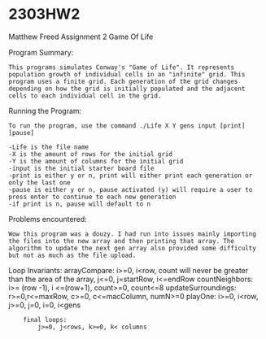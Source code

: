 # 2303HW2

Matthew Freed
Assignment 2
Game Of Life


Program Summary:

	This programs simulates Conway's "Game of Life". It represents population growth of individual cells in an "infinite" grid. This program uses a finite grid. Each generation of the grid changes depending on how the grid is initially populated and the adjacent cells to each individual cell in the grid.

Running the Program:

	To run the program, use the command ./Life X Y gens input [print] [pause]

	-Life is the file name
	-X is the amount of rows for the initial grid
	-Y is the amount of columns for the initial grid
	-input is the initial starter board file
	-print is either y or n, print will either print each generation or only the last one
	-pause is either y or n, pause activated (y) will require a user to press enter to continue to each new generation
	-if print is n, pause will default to n

Problems encountered:
	
	Wow this program was a douzy. I had run into issues mainly importing the files into the new array and then printing that array. The algorithm to update the next gen array also provided some difficulty but not as much as the file upload.

Loop Invariants:
	arrayCompare:
		i>=0, i<row, count will never be greater than the area of the array, j<=0, j<column
	addChars:
		i>=startRow, i<=endRow
	countNeighbors:
		i>= (row -1), i <=(row+1), count>=0, count<=8
	updateSurroundings:
		r>=0,r<=maxRow, c>=0, c<=macColumn, numN>=0
	playOne:
		i>=0, i<row, j>=0, j<column
	main:
		loop1:
			i>=0, i<rows
		loop2:
			i>=0, i<gens

		final loops:
			j>=0, j<rows, k>=0, k< columns
			

	
		

